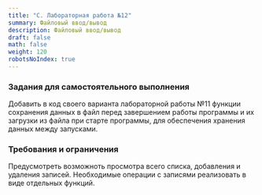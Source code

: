 ```yaml
---
title: "C. Лабораторная работа №12"
summary: Файловый ввод/вывод
description: Файловый ввод/вывод
draft: false
math: false
weight: 120
robotsNoIndex: true
---
```


### Задания для самостоятельного выполнения

Добавить в код своего варианта лабораторной работы №11 функции сохранения данных в файл перед завершением работы программы и их загрузки из файла при старте программы, для обеспечения хранения данных между запусками.

### Требования и ограничения

Предусмотреть возможноть просмотра всего списка, добавления и удаления записей. Необходимые операции с записями реализовать в виде отдельных функций.
